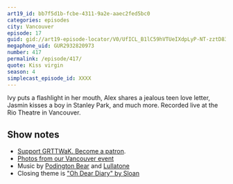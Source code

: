 ```yaml
---
art19_id: bb7f5d1b-fcbe-4311-9a2e-aaec2fed5bc0
categories: episodes
city: Vancouver
episode: 17
guid: gid://art19-episode-locator/V0/UfICL_B1lC59hVTUeIXdpLyP-NT-zztD83oz1PFxnIE
megaphone_uid: GUR2932820973
number: 417
permalink: /episode/417/
quote: Kiss virgin
season: 4
simplecast_episode_id: XXXX
---
```


Ivy puts a flashlight in her mouth, Alex shares a jealous teen love letter, Jasmin kisses a boy in Stanley Park, and much more. Recorded live at the Rio Theatre in Vancouver.

## Show notes
* [Support GRTTWaK. Become a patron](https://grownupsreadthingstheywroteaskids.com/support/?utm_source=podcast&utm_medium=referral&utm_campaign=417).
* [Photos from our Vancouver event](https://www.facebook.com/media/set/?set=a.10155137765063600.1073741902.121054468599&type=1&l=9e510cf136)
* Music by [Podington Bear](https://geo.itunes.apple.com/us/artist/podington-bear/id250459572?at=10lR7u&mt=1&app=music) and [Lullatone](https://geo.itunes.apple.com/us/artist/lullatone/id34467705?at=10lR7u&mt=1&app=music)
* Closing theme is ["Oh Dear Diary" by Sloan](http://sloan.spinshop.com/details/9850)
